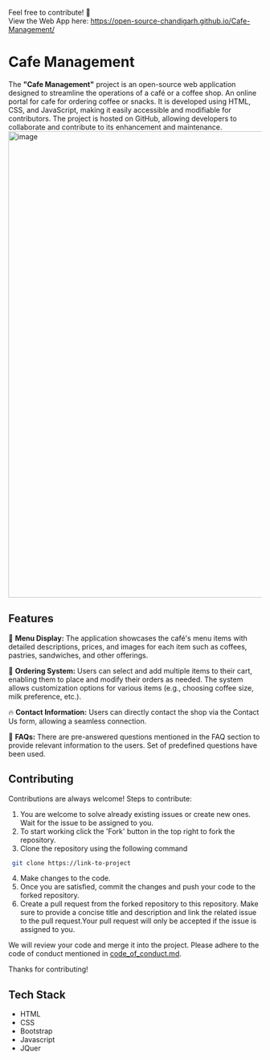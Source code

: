 Feel free to contribute! 💖 <br>
View the Web App here: https://open-source-chandigarh.github.io/Cafe-Management/

# Cafe Management 
The **"Cafe Management"** project is an open-source web application designed to streamline the operations of a café or a coffee shop. An online portal for cafe for ordering coffee or snacks. It is developed using HTML, CSS, and JavaScript, making it easily accessible and modifiable for contributors. The project is hosted on GitHub, allowing developers to collaborate and contribute to its enhancement and maintenance. <br>
<img width="927" alt="image" src="https://github.com/Open-Source-Chandigarh/Cafe-Management/assets/124245507/b5937489-da33-4858-bba2-d81323861292">

## Features
🔰 **Menu Display:** The application showcases the café's menu items with detailed descriptions, prices, and images for each item such as coffees, pastries, sandwiches, and other offerings.

🌟 **Ordering System:** Users can select and add multiple items to their cart, enabling them to place and modify their orders as needed. The system allows customization options for various items (e.g., choosing coffee size, milk preference, etc.).

🔥 **Contact Information:** Users can directly contact the shop via the Contact Us form, allowing a seamless connection.

🌠 **FAQs:** There are pre-answered questions mentioned in the FAQ section to provide relevant information to the users. Set of predefined questions have been used.



## Contributing

Contributions are always welcome!
Steps to contribute:
1. You are welcome to solve already existing issues or create new ones. Wait for the issue to be assigned to you.
2. To start working click the 'Fork' button in the top right to fork the repository.
3. Clone the repository using the following command
 ```bash
  git clone https://link-to-project
```
4. Make changes to the code.
5. Once you are satisfied, commit the changes and push your code to the forked repository.
6. Create a pull request from the forked repository to this repository. Make sure to provide a concise title and description and link the related issue to the pull request.Your pull request will only be accepted if the issue is assigned to you.

We will review your code and merge it into the project. 
Please adhere to the code of conduct mentioned in [code_of_conduct.md](https://github.com/Open-Source-Chandigarh/Cafe-Management/blob/main/conduct_of_code.md).

Thanks for contributing!

## Tech Stack

- HTML
- CSS
- Bootstrap
- Javascript
- JQuer
